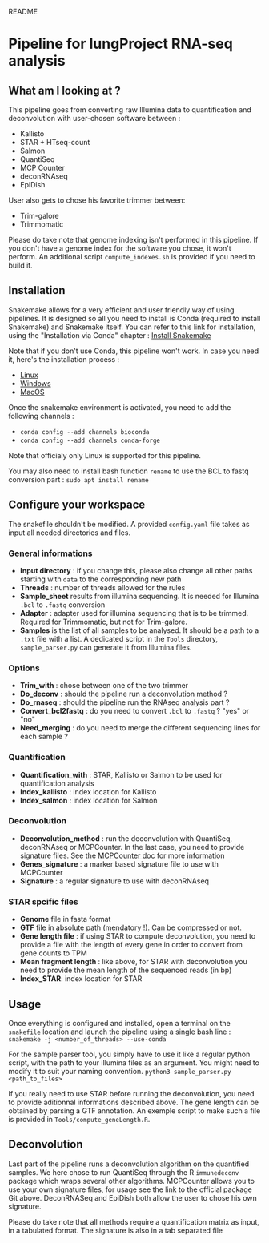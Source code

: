 README

# Pipeline for lungProject RNA-seq analysis

## What am I looking at ?
This pipeline goes from converting raw Illumina data to quantification and deconvolution with user-chosen software between :
* Kallisto
* STAR + HTseq-count
* Salmon
* QuantiSeq
* MCP Counter
* deconRNAseq
* EpiDish

User also gets to chose his favorite trimmer between:
* Trim-galore
* Trimmomatic

Please do take note that genome indexing isn't performed in this pipeline. If you don't have a genome index for the software you chose, it won't perform. An additional script `compute_indexes.sh` is provided if you need to build it.

## Installation

Snakemake allows for a very efficient and user friendly way of using pipelines. It is designed so all you need to install is Conda (required to install Snakemake) and Snakemake itself.
You can refer to this link for installation, using the "Installation via Conda" chapter : [Install Snakemake](https://snakemake.readthedocs.io/en/stable/getting_started/installation.html)

Note that if you don't use Conda, this pipeline won't work. In case you need it, here's the installation process :
* [Linux](https://docs.conda.io/projects/conda/en/latest/user-guide/install/linux.html)
* [Windows](https://docs.conda.io/projects/conda/en/latest/user-guide/install/windows.html)
* [MacOS](https://docs.conda.io/projects/conda/en/latest/user-guide/install/macos.html)

Once the snakemake environment is activated, you need to add the following channels :
* `conda config --add channels bioconda`
* `conda config --add channels conda-forge`

Note that officialy only Linux is supported for this pipeline.

You may also need to install bash function `rename` to use the BCL to fastq conversion part :
`sudo apt install rename`

## Configure your workspace
The snakefile shouldn't be modified. A provided `config.yaml` file takes as input all needed directories and files.

### General informations

 * **Input directory** : if you change this, please also change all other paths starting with `data` to the corresponding new path
 * **Threads** : number of threads allowed for the rules 
 * **Sample_sheet** results from illumina sequencing. It is needed for Illumina `.bcl` to `.fastq` conversion
 * **Adapter** : adapter used for illumina sequencing that is to be trimmed. Required for Trimmomatic, but not for Trim-galore.
 * **Samples** is the list of all samples to be analysed. It should be a path to a `.txt` file with a list. A dedicated script in the `Tools` directory, `sample_parser.py` can generate it from Illumina files.
### Options
 * **Trim_with** : chose between one of the two trimmer 
 * **Do_deconv** : should the pipeline run a deconvolution method ?
 * **Do_rnaseq** : should the pipeline run the RNAseq analysis part ?
 * **Convert_bcl2fastq** : do you need to convert `.bcl` to `.fastq` ? "yes" or "no"
 * **Need_merging** : do you need to merge the different sequencing lines for each sample ?
### Quantification
 * **Quantification_with** : STAR, Kallisto or Salmon to be used for quantification analysis
 * **Index_kallisto** : index location for Kallisto
 * **Index_salmon** : index location for Salmon
 
 ### Deconvolution 
  * **Deconvolution_method** : run the deconvolution with QuantiSeq, deconRNAseq or MCPCounter. In the last case, you need to provide signature files. See the [MCPCounter doc](https://github.com/ebecht/MCPcounter) for more information
 * **Genes_signature** : a marker based signature file to use with MCPCounter
 * **Signature** : a regular signature to use with deconRNAseq
 
### STAR spcific files
 * **Genome** file in fasta format
 * **GTF** file in absolute path (mendatory !). Can be compressed or not.
 * **Gene length file** : if using STAR to compute deconvolution, you need to provide a file with the length of every gene in order to convert from gene counts to TPM
 * **Mean fragment length** : like above, for STAR with deconvolution you need to provide the mean length of the sequenced reads (in bp)
 * **Index_STAR**: index location for STAR

## Usage
Once everything is configured and installed, open a terminal on the `snakefile` location and launch the pipeline using a single bash line :
`snakemake -j <number_of_threads> --use-conda`

For the sample parser tool, you simply have to use it like a regular python script, with the path to your illumina files as an argument. You might need to modify it to suit your naming convention.
`python3 sample_parser.py <path_to_files> `

If you really need to use STAR before running the deconvolution, you need to provide aditionnal informations described above. The gene length can be obtained by parsing a GTF annotation. An exemple script to make such a file is provided in `Tools/compute_geneLength.R`.

## Deconvolution
Last part of the pipeline runs a deconvolution algorithm on the quantified samples. 
We here chose to run QuantiSeq through the R `immunedeconv` package which wraps several other algorithms.
MCPCounter allows you to use your own signature files, for usage see the link to the official package Git above.
DeconRNASeq and EpiDish both allow the user to chose his own signature. 

Please do take note that all methods require a quantification matrix as input, in a tabulated format. The signature is also in a tab separated file